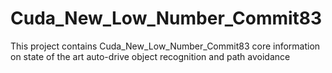 # Cuda_New_Low_Number_Commit83
This project contains Cuda_New_Low_Number_Commit83 core information on state of the art auto-drive object recognition and path avoidance

